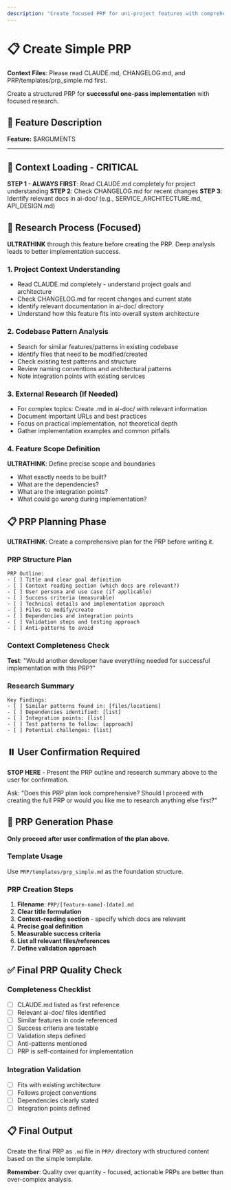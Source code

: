 ```yaml
---
description: "Create focused PRP for uni-project features with comprehensive planning"
---
```


# 📋 Create Simple PRP

**Context Files**: Please read CLAUDE.md, CHANGELOG.md, and PRP/templates/prp_simple.md first.

Create a structured PRP for **successful one-pass implementation** with focused research.

## 📝 Feature Description

**Feature:** $ARGUMENTS

---

## 📖 Context Loading - CRITICAL

**STEP 1 - ALWAYS FIRST**: Read CLAUDE.md completely for project understanding
**STEP 2**: Check CHANGELOG.md for recent changes
**STEP 3**: Identify relevant docs in ai-doc/ (e.g., SERVICE_ARCHITECTURE.md, API_DESIGN.md)

## 🧠 Research Process (Focused)

**ULTRATHINK** through this feature before creating the PRP. Deep analysis leads to better implementation success.

### 1. Project Context Understanding

- Read CLAUDE.md completely - understand project goals and architecture
- Check CHANGELOG.md for recent changes and current state
- Identify relevant documentation in ai-doc/ directory
- Understand how this feature fits into overall system architecture

### 2. Codebase Pattern Analysis

- Search for similar features/patterns in existing codebase
- Identify files that need to be modified/created
- Check existing test patterns and structure
- Review naming conventions and architectural patterns
- Note integration points with existing services

### 3. External Research (If Needed)

- For complex topics: Create .md in ai-doc/ with relevant information
- Document important URLs and best practices
- Focus on practical implementation, not theoretical depth
- Gather implementation examples and common pitfalls

### 4. Feature Scope Definition

**ULTRATHINK**: Define precise scope and boundaries

- What exactly needs to be built?
- What are the dependencies?
- What are the integration points?
- What could go wrong during implementation?

## 📋 PRP Planning Phase

**ULTRATHINK**: Create a comprehensive plan for the PRP before writing it.

### PRP Structure Plan

```
PRP Outline:
- [ ] Title and clear goal definition
- [ ] Context reading section (which docs are relevant?)
- [ ] User persona and use case (if applicable)
- [ ] Success criteria (measurable)
- [ ] Technical details and implementation approach
- [ ] Files to modify/create
- [ ] Dependencies and integration points
- [ ] Validation steps and testing approach
- [ ] Anti-patterns to avoid
```

### Context Completeness Check

**Test**: "Would another developer have everything needed for successful implementation with this PRP?"

### Research Summary

```
Key Findings:
- [ ] Similar patterns found in: [files/locations]
- [ ] Dependencies identified: [list]
- [ ] Integration points: [list]
- [ ] Test patterns to follow: [approach]
- [ ] Potential challenges: [list]
```

## ⏸️ User Confirmation Required

**STOP HERE** - Present the PRP outline and research summary above to the user for confirmation.

Ask: "Does this PRP plan look comprehensive? Should I proceed with creating the full PRP or would you like me to research anything else first?"

## 📝 PRP Generation Phase

**Only proceed after user confirmation of the plan above.**

### Template Usage

Use `PRP/templates/prp_simple.md` as the foundation structure.

### PRP Creation Steps

1. **Filename**: `PRP/[feature-name]-[date].md`
2. **Clear title formulation**
3. **Context-reading section** - specify which docs are relevant
4. **Precise goal definition**
5. **Measurable success criteria**
6. **List all relevant files/references**
7. **Define validation approach**

## ✅ Final PRP Quality Check

### Completeness Checklist

- [ ] CLAUDE.md listed as first reference
- [ ] Relevant ai-doc/ files identified
- [ ] Similar features in code referenced
- [ ] Success criteria are testable
- [ ] Validation steps defined
- [ ] Anti-patterns mentioned
- [ ] PRP is self-contained for implementation

### Integration Validation

- [ ] Fits with existing architecture
- [ ] Follows project conventions
- [ ] Dependencies clearly stated
- [ ] Integration points defined

## 📋 Final Output

Create the final PRP as `.md` file in `PRP/` directory with structured content based on the simple template.

**Remember**: Quality over quantity - focused, actionable PRPs are better than over-complex analysis.
